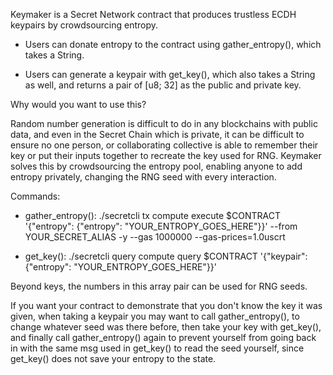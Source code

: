 Keymaker is a Secret Network contract that produces trustless ECDH keypairs by crowdsourcing entropy.

- Users can donate entropy to the contract using gather_entropy(), which takes a String.

- Users can generate a keypair with get_key(), which also takes a String as well, and returns a pair of [u8; 32] as the public and private key.


Why would you want to use this?

Random number generation is difficult to do in any blockchains with public data, and even in the Secret Chain which is private, it can be difficult to ensure no one person, or collaborating collective is able to remember their key or put their inputs together to recreate the key used for RNG. 
Keymaker solves this by crowdsourcing the entropy pool, enabling anyone to add entropy privately, changing the RNG seed with every interaction.

Commands:



- gather_entropy():
./secretcli tx compute execute $CONTRACT '{"entropy": {"entropy": "YOUR_ENTROPY_GOES_HERE"}}' --from YOUR_SECRET_ALIAS -y --gas 1000000 --gas-prices=1.0uscrt




- get_key():
./secretcli query compute query $CONTRACT '{"keypair": {"entropy": "YOUR_ENTROPY_GOES_HERE"}}'




Beyond keys, the numbers in this array pair can be used for RNG seeds.


If you want your contract to demonstrate that you don't know the key it was given, when taking a keypair you may want to call gather_entropy(), to change whatever seed was there before, then take your key with get_key(), and finally call gather_entropy() again to prevent yourself from going back in with the same msg used in get_key() to read the seed yourself, since get_key() does not save your entropy to the state.